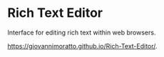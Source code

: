 # Rich Text Editor

Interface for editing rich text within web browsers.

https://giovannimoratto.github.io/Rich-Text-Editor/.
 

